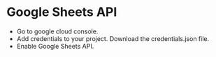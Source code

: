 # Google Sheets API

 - Go to google cloud console.
 - Add credentials to your project. Download the credentials.json file.
 - Enable Google Sheets API. 
